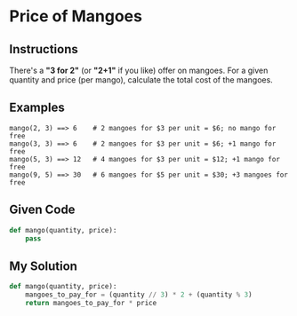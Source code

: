 # Price of Mangoes

## Instructions

There's a **"3 for 2"** (or **"2+1"** if you like) offer on mangoes. For a given quantity and price (per mango), calculate the total cost of the mangoes.

## Examples

```
mango(2, 3) ==> 6    # 2 mangoes for $3 per unit = $6; no mango for free
mango(3, 3) ==> 6    # 2 mangoes for $3 per unit = $6; +1 mango for free
mango(5, 3) ==> 12   # 4 mangoes for $3 per unit = $12; +1 mango for free
mango(9, 5) ==> 30   # 6 mangoes for $5 per unit = $30; +3 mangoes for free
```

## Given Code
```python
def mango(quantity, price):
    pass
```

## My Solution
```python
def mango(quantity, price):
    mangoes_to_pay_for = (quantity // 3) * 2 + (quantity % 3)
    return mangoes_to_pay_for * price
```
